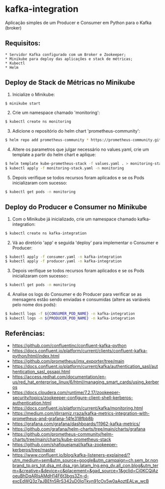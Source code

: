 # kafka-integration
Aplicação simples de um Producer e Consumer em Python para o Kafka (broker)

## Requisitos:
    * Servidor Kafka configurado com um Broker e Zookeeper;
    * Minikube para deploy das aplicações e stack de métricas;
    * Kubectl
    * Helm

## Deploy de Stack de Métricas no Minikube
1) Inicialize o Minikube:
```bash
$ minikube start
```
2) Crie um namespace chamado 'monitoring':
```bash
$ kubectl create ns monitoring
```
3) Adicione o repositório do helm chart 'prometheus-community':
```bash
$ helm repo add prometheus-community * https://prometheus-community.github.io/helm-charts
```
4) Altere os parametros que julgar necessário no values.yaml, crie um template a partir do helm chart e aplique:
```bash
$ helm template kube-prometheus-stack -f values.yaml . > monitoring-stack.yaml
$ kubectl apply -f monitoring-stack.yaml -n monitoring
```
5) Depois verifique se todos recursos foram aplicados e se os Pods inicializaram com sucesso:
```bash
$ kubectl get pods -n monitoring
```

## Deploy do Producer e Consumer no Minikube
1) Com o Minikube já inicializado, crie um namespace chamado kafka-integration:
```bash
$ kubectl create ns kafka-integration
```
2) Vá ao diretório 'app' e seguida 'deploy' para implementar o Consumer e Producer:
```bash
$ kubectl apply -f consumer.yaml -n kafka-integration
$ kubectl apply -f producer.yaml -n kafka-integration
```
3) Depois verifique se todos recursos foram aplicados e se os Pods inicializaram com sucesso::
```bash
$ kubectl get pods -n monitoring
```
4) Analise os logs do Consumer e do Producer para verificar se as mensagens estão sendo enviadas e consumidas (altere as variáveis pelo nome dos pods):
```bash
$ kubectl logs -f ${CONSUMER_POD_NAME} -n kafka-integration
$ kubectl logs -n ${PRODUCER_POD_NAME} -n kafka-integration
```

## Referências:
* https://github.com/confluentinc/confluent-kafka-python
* https://docs.confluent.io/platform/current/clients/confluent-kafka-python/html/index.html
* https://github.com/prometheus/jmx_exporter/tree/main
* https://docs.confluent.io/platform/current/kafka/authentication_sasl/authentication_sasl_gssapi.html
* https://access.redhat.com/documentation/en-us/red_hat_enterprise_linux/6/html/managing_smart_cards/using_kerberos
* https://docs.cloudera.com/runtime/7.2.17/zookeeper-security/topics/zookeeper-configure-client-shell-kerberos-authentication.html
* https://docs.confluent.io/platform/current/kafka/monitoring.html
* https://medium.com/@rramiz.rraza/kafka-metrics-integration-with-prometheus-and-grafana-14fe318fbb8b
* https://grafana.com/grafana/dashboards/11962-kafka-metrics/
* https://github.com/grafana/helm-charts/tree/main/charts/grafana
* https://github.com/prometheus-community/helm-charts/tree/main/charts/kube-prometheus-stack
* https://github.com/shafiquejamal/kafka-zookeeper-kerberos/tree/master
* https://www.confluent.io/blog/kafka-listeners-explained/?utm_medium=sem&utm_source=google&utm_campaign=ch.sem_br.nonbrand_tp.prs_tgt.dsa_mt.dsa_rgn.latam_lng.eng_dv.all_con.blog&utm_term=&creative=&device=c&placement=&gad_source=1&gclid=Cj0KCQiAzoeuBhDqARIsAMdH14F6t3bgs3Zn-d-excEdWQ3z7aJBEfn5RrS342uD0IqTkyn91cOx5w0aAoztEALw_wcB